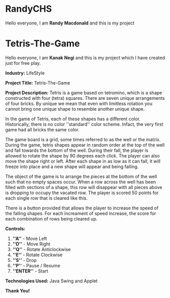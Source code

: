# RandyCHS
Hello everyone, I am **Randy Macdonald** and this is my project 

# Tetris-The-Game
Hello everyone, I am **Kanak Negi** and this is my project which I have created just for free play.

**Industry:** LifeStyle

**Project Title:** Tetris-The-Game

**Project Description:**
Tetris is a game based on tetromino, which is a shape constructed with four (tetra) squares. There are seven unique arrangements of four bricks. By unique we mean that even with limitless rotation you cannot bring one unique shape to resemble another unique shape.

In the game of Tetris, each of these shapes has a different color. Historically, there is no color ''standard'' color scheme. Infact, the very first game had all bricks the same color.

The game board is a grid, some times referred to as the well or the matrix. During the game, tetris shapes appear in random order at the top of the well and fall towards the bottom of the well. During their fall, the player is allowed to rotate the shape by 90 degrees each click. The player can also move the shape right or left. After each shape in as low as it can fall, it will freeze into place and a new shape will appear and being falling.

The object of the game is to arrange the pieces at the bottom of the well such that no empty spaces occur. When a row across the well has been filled with sections of a shape, this row will disappear with all pieces above is dropping to occupy the vacated row. The player is scored 50 points for each single row that is cleared like this.

There is a button provided that allows the player to increase the speed of the falling shapes. For each increament of speed increase, the score for each combination of rows being cleared up.

**Controls:**

1. **''A''** - Move Left
2. **''D''** - Move Right
3. **''Q''** - Rotate Anticlockwise
4. **''E''** - Rotate Clockwise
5. **''S''** - Drop
6. **''P''** - Pause / Resume
7. **''ENTER''** - Start

**Technologies Used:** Java Swing and Applet

**Thank You!**
